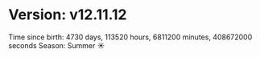 # Version: v12.11.12
Time since birth: 4730 days, 113520 hours, 6811200 minutes, 408672000 seconds
Season: Summer ☀️
